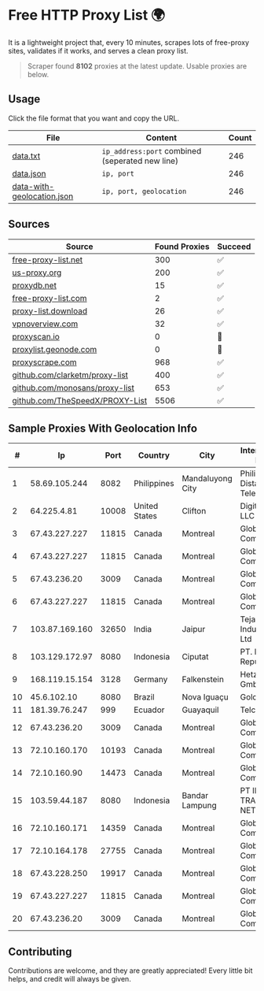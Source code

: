 
# Free HTTP Proxy List 🌍

It is a lightweight project that, every 10 minutes, scrapes lots of free-proxy sites, validates if it works, and serves a clean proxy list.


> Scraper found **8102** proxies at the latest update. Usable proxies are below.

## Usage

Click the file format that you want and copy the URL.


|File|Content|Count|
|----|-------|-----|
|[data.txt](https://raw.githubusercontent.com/themiralay/Proxy-List-World/master/data.txt)|`ip_address:port` combined (seperated new line)|246|
|[data.json](https://raw.githubusercontent.com/themiralay/Proxy-List-World/master/data.json)|`ip, port`|246|
|[data-with-geolocation.json](https://raw.githubusercontent.com/themiralay/Proxy-List-World/master/data-with-geolocation.json)|`ip, port, geolocation`|246|

## Sources

|Source|Found Proxies|Succeed|
|------|-------------|-------|
|[free-proxy-list.net](https://free-proxy-list.net)|300|✅|
|[us-proxy.org](https://www.us-proxy.org)|200|✅|
|[proxydb.net](http://proxydb.net)|15|✅|
|[free-proxy-list.com](https://free-proxy-list.com/?page=&port=&type%5B%5D=http&type%5B%5D=https&up_time=0&search=Search)|2|✅|
|[proxy-list.download](https://www.proxy-list.download/HTTP)|26|✅|
|[vpnoverview.com](https://vpnoverview.com/privacy/anonymous-browsing/free-proxy-servers)|32|✅|
|[proxyscan.io](https://www.proxyscan.io)|0|🚫|
|[proxylist.geonode.com](https://proxylist.geonode.com/api/proxy-list?limit=300&page=1&sort_by=lastChecked&sort_type=desc&protocols=http,https)|0|🚫|
|[proxyscrape.com](https://api.proxyscrape.com/v2/?request=displayproxies&protocol=http&timeout=10000&country=all&ssl=all&anonymity=all)|968|✅|
|[github.com/clarketm/proxy-list](https://raw.githubusercontent.com/clarketm/proxy-list/master/proxy-list-raw.txt)|400|✅|
|[github.com/monosans/proxy-list](https://raw.githubusercontent.com/monosans/proxy-list/main/proxies/http.txt)|653|✅|
|[github.com/TheSpeedX/PROXY-List](https://raw.githubusercontent.com/TheSpeedX/PROXY-List/master/http.txt)|5506|✅|


## Sample Proxies With Geolocation Info

|#|Ip|Port|Country|City|Internet Service Provider|
|-|--|----|-------|----|-------------------------|
|1|58.69.105.244|8082|Philippines|Mandaluyong City|Philippine Long Distance Telephone Co.|
|2|64.225.4.81|10008|United States|Clifton|DigitalOcean, LLC|
|3|67.43.227.227|11815|Canada|Montreal|GloboTech Communications|
|4|67.43.227.227|11815|Canada|Montreal|GloboTech Communications|
|5|67.43.236.20|3009|Canada|Montreal|GloboTech Communications|
|6|67.43.227.227|11815|Canada|Montreal|GloboTech Communications|
|7|103.87.169.160|32650|India|Jaipur|Tejays Industries Pvt Ltd|
|8|103.129.172.97|8080|Indonesia|Ciputat|PT. Eka Mas Republik|
|9|168.119.15.154|3128|Germany|Falkenstein|Hetzner Online GmbH|
|10|45.6.102.10|8080|Brazil|Nova Iguaçu|Golden Link|
|11|181.39.76.247|999|Ecuador|Guayaquil|Telconet S.A|
|12|67.43.236.20|3009|Canada|Montreal|GloboTech Communications|
|13|72.10.160.170|10193|Canada|Montreal|GloboTech Communications|
|14|72.10.160.90|14473|Canada|Montreal|GloboTech Communications|
|15|103.59.44.187|8080|Indonesia|Bandar Lampung|PT INDONESIA TRANS NETWORK|
|16|72.10.160.171|14359|Canada|Montreal|GloboTech Communications|
|17|72.10.164.178|27755|Canada|Montreal|GloboTech Communications|
|18|67.43.228.250|19917|Canada|Montreal|GloboTech Communications|
|19|67.43.227.227|11815|Canada|Montreal|GloboTech Communications|
|20|67.43.236.20|3009|Canada|Montreal|GloboTech Communications|



## Contributing

Contributions are welcome, and they are greatly appreciated! Every
little bit helps, and credit will always be given.

